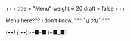 +++
title = "Menu"
weight = 20
draft = false
+++

Menu here??? I don't know. 
"""
¯\\_(ツ)_/¯
"""

(•_•) ( •_•)>⌐■-■ (⌐■_■)
